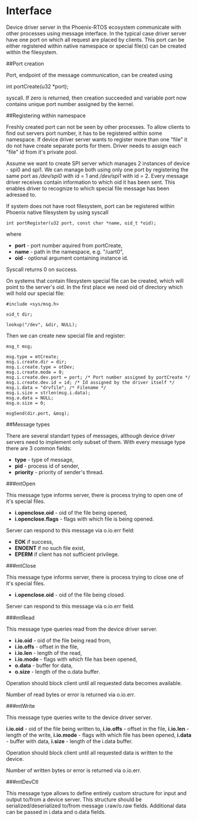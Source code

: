 # Interface

Device driver server in the Phoenix-RTOS ecosystem communicate with other processes using message interface. In the typical case driver server have one port on which all request are placed by clients. This port can be either registered within native namespace or special file(s) can be created within the filesystem.

##Port creation

Port, endpoint of the message communication, can be created using

>
int portCreate(u32 *port);

syscall. If zero is returned, then creation succeeded and variable port now contains unique port number assigned by the kernel.

##Registering within namespace

Freshly created port can not be seen by other processes. To allow clients to find out servers port number, it has to be registered within some namespace. If device driver server wants to register more than one "file" it do not have create separate ports for them. Driver needs to assign each "file" id from it's private pool.

Assume we want to create SPI server which manages 2 instances of device - spi0 and spi1. We can manage both using only one port by registering the same port as <i>/dev/spi0</i> with id = 1 and <i>/dev/spi1</i> with id = 2. Every message driver receives contain information to which oid it has been sent. This enables driver to recognize to which special file message has been adressed to.

If system does not have root filesystem, port can be registered within Phoenix native filesystem by using syscall

>
    int portRegister(u32 port, const char *name, oid_t *oid);

where

- <b>port</b> - port number aquired from portCreate,
- <b>name</b> - path in the namespace, e.g. "/uart0",
- <b>oid</b> - optional argument containing instance id.

Syscall returns 0 on success.

On systems that contain filesystem special file can be created, which will point to the server's oid. In the first place we need oid of directory which will hold our special file:

>
    #include <sys/msg.h>
>
    oid_t dir;
>
    lookup("/dev", &dir, NULL);

Then we can create new special file and register:

>
    msg_t msg;
>
    msg.type = mtCreate;
    msg.i.create.dir = dir;
    msg.i.create.type = otDev;
    msg.i.create.mode = 0;
    msg.i.create.dev.port = port; /* Port number assigned by portCreate */
    msg.i.create.dev.id = id; /* Id assigned by the driver itself */
    msg.i.data = "drvfile"; /* Filename */
    msg.i.size = strlen(msg.i.data);
    msg.o.data = NULL;
    msg.o.size = 0;
>
    msgSend(dir.port, &msg);
<p>
##Message types

There are several standart types of messages, although device driver servers need to implement only subset of them. With every message type there are 3 common fields:

- <b>type</b> - type of message,
- <b>pid</b> - process id of sender,
- <b>priority</b> - priority of sender's thread.
</p><p>
###mtOpen

This message type informs server, there is process trying to open one of it's special files.

- <b>i.openclose.oid</b> - oid of the file being opened,
- <b>i.openclose.flags</b> - flags with which file is being opened.

Server can respond to this message via o.io.err field:

- <b>EOK</b> if success,
- <b>ENOENT</b> if no such file exist, 
- <b>EPERM</b> if client has not sufficient privilege.
</p><p>
###mtClose

This message type informs server, there is process trying to close one of it's special files.

- <b>i.openclose.oid</b> - oid of the file being closed.

Server can respond to this message via o.io.err field.
</p><p>
###mtRead

This message type queries read from the device driver server.

- <b>i.io.oid</b> - oid of the file being read from,
- <b>i.io.offs</b> - offset in the file,
- <b>i.io.len</b> - length of the read,
- <b>i.io.mode</b> - flags with which file has been opened,
- <b>o.data</b> - buffer for data,
- <b>o.size</b> - length of the o.data buffer.

Operation should block client until all requested data becomes available.

Number of read bytes or error is returned via o.io.err.
</p><p>
###mtWrite

This message type queries write to the device driver server.

<b>i.io.oid</b> - oid of the file being written to,
<b>i.io.offs</b> - offset in the file,
<b>i.io.len</b> - length of the write,
<b>i.io.mode</b> - flags with which file has been opened,
<b>i.data</b> - buffer with data,
<b>i.size</b> - length of the i.data buffer.

Operation should block client until all requested data is written to the device.

Number of written bytes or error is returned via o.io.err.
</p><p>
###mtDevCtl

This message type allows to define entirely custom structure for input and output to/from a device server. This structure should be serialized/deserialized to/from message i.raw/o.raw fields. Additional data can be passed in i.data and o.data fields.
</p>